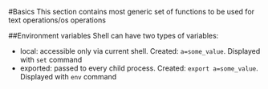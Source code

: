 #Basics
This section contains most generic set of functions to be used for text operations/os operations

##Environment variables
Shell can have two types of variables:
 - local: accessible only via current shell. Created: `a=some_value`. Displayed with `set` command
 - exported: passed to every child process. Created: `export a=some_value`. Displayed with `env` command

